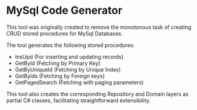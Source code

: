 # MySql Code Generator
This tool was originally created to remove the monotonous task of creating CRUD stored procedures for MySql Databases.

The tool generates the following stored procedures:
- InsUpd (For inserting and updating records)
- GetById (Fetching by Primary Key)
- GetByUniqueId (Fetching by Unique Index)
- GetByIds (Fetching by Foreign keys)
- GetPagedSearch (Fetching with paging parameters)

This tool also creates the corresponding Repository and Domain layers as partial C# classes, facilitating straightforward extensibility.
